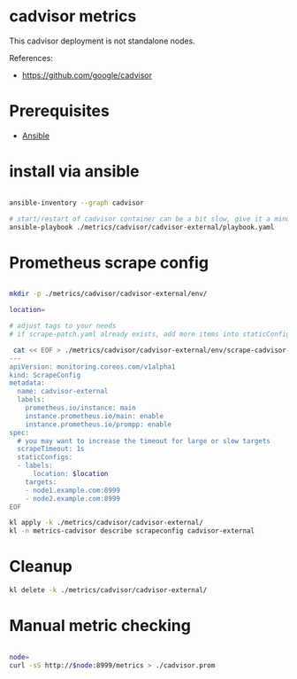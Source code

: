 
# cadvisor metrics

This cadvisor deployment is not standalone nodes.

References:
- https://github.com/google/cadvisor

# Prerequisites

- [Ansible](../../../docs/ansible.md)

# install via ansible

```bash

ansible-inventory --graph cadvisor

# start/restart of cadvisor container can be a bit slow, give it a minute
ansible-playbook ./metrics/cadvisor/cadvisor-external/playbook.yaml

```

# Prometheus scrape config

```bash

mkdir -p ./metrics/cadvisor/cadvisor-external/env/

location=

# adjust tags to your needs
# if scrape-patch.yaml already exists, add more items into staticConfigs list

 cat << EOF > ./metrics/cadvisor/cadvisor-external/env/scrape-cadvisor-patch.yaml
---
apiVersion: monitoring.coreos.com/v1alpha1
kind: ScrapeConfig
metadata:
  name: cadvisor-external
  labels:
    prometheus.io/instance: main
    instance.prometheus.io/main: enable
    instance.prometheus.io/prompp: enable
spec:
  # you may want to increase the timeout for large or slow targets
  scrapeTimeout: 1s
  staticConfigs:
  - labels:
      location: $location
    targets:
    - node1.example.com:8999
    - node2.example.com:8999
EOF

kl apply -k ./metrics/cadvisor/cadvisor-external/
kl -n metrics-cadvisor describe scrapeconfig cadvisor-external

```

# Cleanup

```bash
kl delete -k ./metrics/cadvisor/cadvisor-external/
```

# Manual metric checking

```bash

node=
curl -sS http://$node:8999/metrics > ./cadvisor.prom

```
